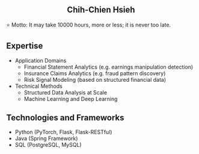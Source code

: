 <h2 align="center">Chih-Chien Hsieh</h2>

⭐ Motto: It may take 10000 hours, more or less; it is never too late.

## Expertise

- Application Domains
	- Financial Statement Analytics (e.g. earnings manipulation detection)
	- Insurance Claims Analytics (e.g. fraud pattern discovery)
	- Risk Signal Modeling (based on structured financial data)
- Technical Methods
	- Structured Data Analysis at Scale
	- Machine Learning and Deep Learning

## Technologies and Frameworks

- Python (PyTorch, Flask, Flask-RESTful)
- Java (Spring Framework)
- SQL (PostgreSQL, MySQL)
